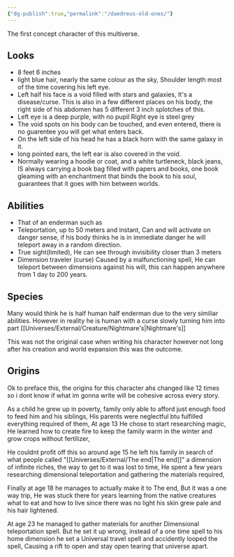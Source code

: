 ```yaml
---
{"dg-publish":true,"permalink":"/daedreus-old-ones/"}
---
```


The first concept character of this multiverse.

## Looks

- 8 feet 6 inches
- light blue hair, nearly the same colour as the sky, Shoulder length most of the time covering his left eye.
- Left half his face is a void filled with stars and galaxies, It's a disease/curse. This is also in a few different places on his body, the right side of his abdomen has 5 different 3 inch splotches of this.
- Left eye is a deep purple, with no pupil Right eye is steel grey
- The void spots on his body can be touched, and even entered, there is no guarentee you will get what enters back.
- On the left side of his head he has a black horn with the same galaxy in it.
- long pointed ears, the left ear is also covered in the void.
- Normally wearing a hoodie or coat, and a white turtleneck, black jeans, IS always carrying a book bag filled with papers and books, one book gleaming with an enchantment that binds the book to his soul, guarantees that it goes with him between worlds.

## Abilities

- That of an enderman such as
- Teleportation, up to 50 meters and instant, Can and will activate on danger sense, if his body thinks he is in immediate danger he will teleport away in a random direction.
- True sight(limited), He can see through invisibility closer than 3 meters
- Dimension traveler (curse) Caused by a malfunctioning spell, He can teleport between dimensions against his will, this can happen anywhere from 1 day to 200 years.

## Species

Many would think he is half human half enderman due to the very similiar abilities. However in reality he is human with a curse slowly turning him into part [[Universes/External/Creature/Nightmare's\|Nightmare's]]

This was not the original case when writing his character however not long after his creation and world expansion this was the outcome.

## Origins

Ok to preface this, the origins for this character ahs changed like 12 times so i dont know if what im gonna write will be cohesive across every story.

As a child he grew up in poverty, family only able to afford just enough food to feed him and his siblings, His parents were neglectful btu fulfilled everything required of them, At age 13 He chose to start researching magic, He learned how to create fire to keep the family warm in the winter and grow crops without fertilizer, 

He couldnt profit off this so around age 15 he left his family in search of what people called "[[Universes/External/The end\|The end]]" a dimension of infinite riches, the way to get to it was lost to time, He spent a few years researching dimensional teleportation and gathering the materials required, 

Finally at age 18 he manages to actually make it to The end, But it was a one way trip, He was stuck there for years learning from the native creatures what to eat and how to live since there was no light his skin grew pale and his hair lightened. 

At age 23 he managed to gather materials for another Dimensional teleportation spell. But he set it up wrong, instead of a one time spell to his home dimension he set a Universal travel spell and accidently looped the spell, Causing a rift to open and stay open tearing that universe apart.